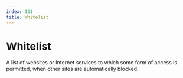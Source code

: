 ```yaml
---
index: 131
title: Whitelist
---
```

# Whitelist

A list of websites or Internet services to which some form of access is permitted, when other sites are automatically blocked.
